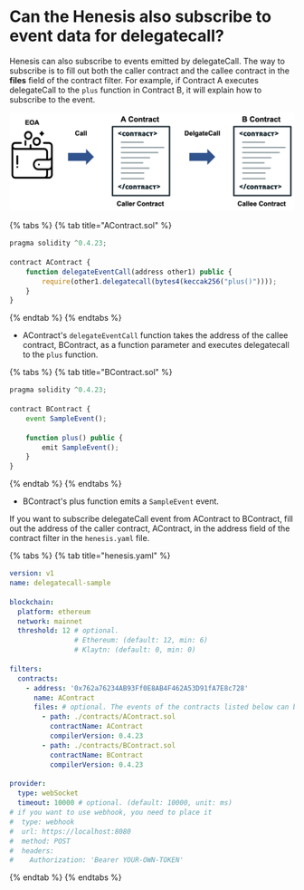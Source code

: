 # Can the Henesis also subscribe to event data for delegatecall?

Henesis can also subscribe to events emitted by delegateCall. The way to subscribe is to fill out both the caller contract and the callee contract in the **files** field of the contract filter. For example, if Contract A executes delegateCall to the `plus` function in Contract B, it will explain how to subscribe to the event.

![](../.gitbook/assets/delegatecall.png)

{% tabs %}
{% tab title="AContract.sol" %}
```javascript
pragma solidity ^0.4.23;

contract AContract {
    function delegateEventCall(address other1) public {
        require(other1.delegatecall(bytes4(keccak256("plus()"))));
    }
}
```
{% endtab %}
{% endtabs %}

* AContract's `delegateEventCall` function takes the address of the callee contract, BContract, as a function parameter and executes delegatecall to the `plus` function.

{% tabs %}
{% tab title="BContract.sol" %}
```javascript
pragma solidity ^0.4.23;

contract BContract {
    event SampleEvent();

    function plus() public {
        emit SampleEvent();
    }
}
```
{% endtab %}
{% endtabs %}

* BContract's plus function emits a `SampleEvent` event.

If you want to subscribe delegateCall event from AContract to BContract, fill out the address of the caller contract, AContract, in the address field of the contract filter in the `henesis.yaml` file.

{% tabs %}
{% tab title="henesis.yaml" %}
```yaml
version: v1
name: delegatecall-sample

blockchain:
  platform: ethereum
  network: mainnet
  threshold: 12 # optional.
                # Ethereum: (default: 12, min: 6)
                # Klaytn: (default: 0, min: 0)

filters:
  contracts:
    - address: '0x762a76234AB93Ff0E8AB4F462A53D91fA7E8c728'
      name: AContract
      files: # optional. The events of the contracts listed below can be combined together at this address.
        - path: ./contracts/AContract.sol
          contractName: AContract
          compilerVersion: 0.4.23
        - path: ./contracts/BContract.sol
          contractName: BContract
          compilerVersion: 0.4.23

provider:
  type: webSocket
  timeout: 10000 # optional. (default: 10000, unit: ms)
# if you want to use webhook, you need to place it
#  type: webhook
#  url: https://localhost:8080
#  method: POST
#  headers:
#    Authorization: 'Bearer YOUR-OWN-TOKEN'
```
{% endtab %}
{% endtabs %}


